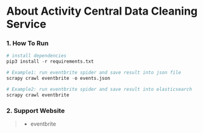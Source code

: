 # About Activity Central Data Cleaning Service

### 1. How To Run

```python
# install dependencies
pip3 install -r requirements.txt

# Example1: run eventbrite spider and save result into json file
scrapy crawl eventbrite -o events.json

# Example2: run eventbrite spider and save result into elasticsearch
scrapy crawl eventbrite

```

### 2. Support Website

> - eventbrite